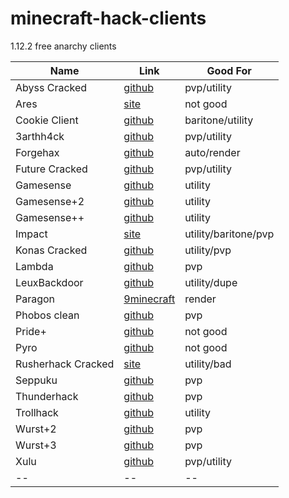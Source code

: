 # minecraft-hack-clients
1.12.2 free anarchy clients

Name | Link | Good For 
|--|--|--|
Abyss Cracked | [github](https://github.com/PlutoSolutions/Abyss/) | pvp/utility
Ares | [site](https://aresclient.org/) | not good 
Cookie Client | [github](https://github.com/bebeli555/CookieClient) | baritone/utility 
3arthh4ck | [github](https://github.com/3arthqu4ke/3arthh4ck) | pvp/utility
Forgehax | [github](https://github.com/fr1kin/ForgeHax) | auto/render
Future Cracked | [github](https://github.com/PlutoSolutions/Future) | pvp/utility
Gamesense | [github](https://github.com/IUDevman/gamesense-client) | utility
Gamesense+2 | [github](https://github.com/Droid-D3V/gamesense-plus-2) | utility
Gamesense++ | [github](https://github.com/TechAle/gsplusplus) | utility
Impact | [site](https://impactclient.net) | utility/baritone/pvp
Konas Cracked | [github](https://github.com/PlutoSolutions/KonasRewrite) | utility/pvp
Lambda | [github](https://github.com/lambda-client/lambda) | pvp
LeuxBackdoor | [github](https://github.com/3arthx/Leux-Backdoor) | utility/dupe
Paragon | [9minecraft](https://9minecraft.net/paragon-client/) | render
Phobos clean | [github](https://github.com/bstar16/Phobos-1.9.0-BUILDABLE-SRC) | pvp
Pride+ | [github](https://github.com/MolokyMC/PridePlus) | not good
Pyro | [github](https://github.com/PlutoSolutions/Pyro) | not good
Rusherhack Cracked | [site](https://crystalpvp.ru/rusherhack) | utility/bad
Seppuku | [github](https://github.com/seppukudevelopment/seppuku) | pvp
Thunderhack | [github](https://github.com/Pan4ur/ThunderHackPlus) | pvp
Trollhack | [github](https://github.com/Luna5ama/TrollHack) | utility
Wurst+2 | [github](https://github.com/WurstPlus/wurstplus-two) | pvp
Wurst+3 | [github](https://github.com/WurstPlus/wurst-plus-three) | pvp
Xulu | [github](https://github.com/Elementars/Xulu-v1.5.2) | pvp/utility
|--|--|--|

